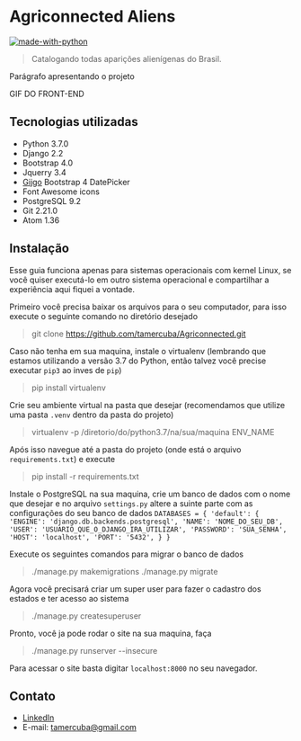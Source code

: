 # Agriconnected Aliens
[![made-with-python](https://img.shields.io/badge/Made%20with-Python-1f425f.svg)](https://www.python.org/)
> Catalogando todas aparições alienígenas do Brasil.

Parágrafo apresentando o projeto

GIF DO FRONT-END

## Tecnologias utilizadas
* Python 3.7.0
* Django 2.2
* Bootstrap 4.0
* Jquerry 3.4
* [Gijgo](https://gijgo.com/datepicker/example/bootstrap-4) Bootstrap 4 DatePicker
* Font Awesome icons
* PostgreSQL 9.2
* Git 2.21.0
* Atom 1.36

## Instalação
Esse guia funciona apenas para sistemas operacionais com kernel Linux, se você quiser executá-lo
em outro sistema operacional e compartilhar a experiência aqui fiquei a vontade.

Primeiro você precisa baixar os arquivos para o seu computador, para isso execute o seguinte comando
no diretório desejado
> git clone https://github.com/tamercuba/Agriconnected.git

Caso não tenha em sua maquina, instale o virtualenv (lembrando que estamos utilizando a versão 3.7 do Python, então
    talvez você precise executar `pip3` ao inves de `pip`)
> pip install virtualenv

Crie seu ambiente virtual na pasta que desejar (recomendamos que utilize uma pasta `.venv` dentro da pasta do projeto)
> virtualenv -p /diretorio/do/python3.7/na/sua/maquina ENV_NAME

Após isso navegue até a pasta do projeto (onde está o arquivo `requirements.txt`) e execute
>pip install -r requirements.txt

Instale o PostgreSQL na sua maquina, crie um banco de dados com o nome que desejar e no arquivo `settings.py` altere
a suinte parte com as configurações do seu banco de dados
`DATABASES = {
    'default': {
        'ENGINE': 'django.db.backends.postgresql',
        'NAME': 'NOME_DO_SEU_DB',
        'USER': 'USUARIO_QUE_O_DJANGO_IRA_UTILIZAR',
        'PASSWORD': 'SUA_SENHA',
        'HOST': 'localhost',
        'PORT': '5432',
    }
}`

Execute os seguintes comandos para migrar o banco de dados
>./manage.py makemigrations
./manage.py migrate

Agora você precisará criar um super user para fazer o cadastro dos estados e ter acesso ao sistema
>./manage.py createsuperuser

Pronto, você ja pode rodar o site na sua maquina, faça
>./manage.py runserver --insecure

Para acessar o site basta digitar `localhost:8000` no seu navegador.

## Contato
* [LinkedIn](https://linkedin.com/in/tamercuba)
* E-mail: tamercuba@gmail.com
